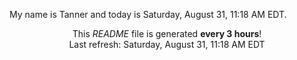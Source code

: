 My name is Tanner and today is Saturday, August 31, 11:18 AM EDT.

<p align="center">This <i>README</i> file is generated <b>every 3 hours</b>!</br>Last refresh: Saturday, August 31, 11:18 AM EDT<br /></p>
